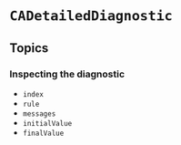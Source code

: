 # ``CADetailedDiagnostic``

## Topics

### Inspecting the diagnostic

- ``index``
- ``rule``
- ``messages``
- ``initialValue``
- ``finalValue``
